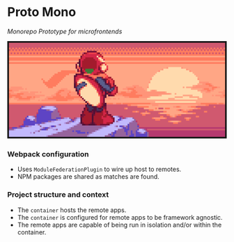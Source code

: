 # Proto Mono
_Monorepo Prototype for microfrontends_

<img src="docs/proto.gif" alt="proto man">

### Webpack configuration
- Uses `ModuleFederationPlugin` to wire up host to remotes.
- NPM packages are shared as matches are found.

### Project structure and context
- The `container` hosts the remote apps.
- The `container` is configured for remote apps to be framework agnostic.
- The remote apps are capable of being run in isolation and/or within the container.